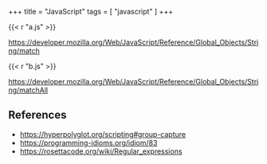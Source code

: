 +++
title = "JavaScript"
tags = [ "javascript" ]
+++

{{< r "a.js" >}}

<https://developer.mozilla.org/Web/JavaScript/Reference/Global_Objects/String/match>

{{< r "b.js" >}}

<https://developer.mozilla.org/Web/JavaScript/Reference/Global_Objects/String/matchAll>

## References

- <https://hyperpolyglot.org/scripting#group-capture>
- <https://programming-idioms.org/idiom/83>
- <https://rosettacode.org/wiki/Regular_expressions>

